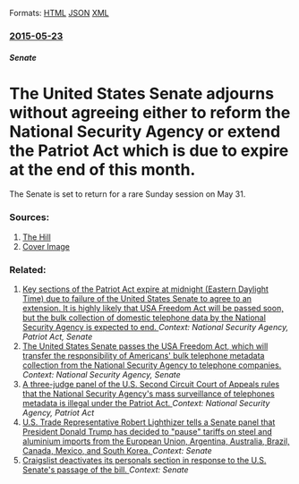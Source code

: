 
Formats: [HTML](/news/2015/05/23/the-united-states-senate-adjourns-without-agreeing-either-to-reform-the-national-security-agency-or-extend-the-patriot-act-which-is-due-to-e.html)  [JSON](/news/2015/05/23/the-united-states-senate-adjourns-without-agreeing-either-to-reform-the-national-security-agency-or-extend-the-patriot-act-which-is-due-to-e.json)  [XML](/news/2015/05/23/the-united-states-senate-adjourns-without-agreeing-either-to-reform-the-national-security-agency-or-extend-the-patriot-act-which-is-due-to-e.xml)  

### [2015-05-23](/news/2015/05/23/index.md)

##### Senate
# The United States Senate adjourns without agreeing either to reform the National Security Agency or extend the Patriot Act which is due to expire at the end of this month. 

The Senate is set to return for a rare Sunday session on May 31.


### Sources:

1. [The Hill](http://thehill.com/policy/national-security/243016-senate-blocks-legislation-reforming-us-surveillance-programs)
1. [Cover Image](http://thehill.com/sites/default/files/article_images/senategop_052215gn.jpg)

### Related:

1. [Key sections of the Patriot Act expire at midnight (Eastern Daylight Time) due to failure of the United States Senate to agree to an extension. It is highly likely that USA Freedom Act will be passed soon, but the bulk collection of domestic telephone data by the National Security Agency is expected to end. ](/news/2015/05/31/key-sections-of-the-patriot-act-expire-at-midnight-eastern-daylight-time-due-to-failure-of-the-united-states-senate-to-agree-to-an-extensi.md) _Context: National Security Agency, Patriot Act, Senate_
2. [The United States Senate passes the USA Freedom Act, which will transfer the responsibility of Americans' bulk telephone metadata collection from the National Security Agency to telephone companies. ](/news/2015/06/2/the-united-states-senate-passes-the-usa-freedom-act-which-will-transfer-the-responsibility-of-americans-bulk-telephone-metadata-collection.md) _Context: National Security Agency, Senate_
3. [A three-judge panel of the U.S. Second Circuit Court of Appeals rules that the National Security Agency's mass surveillance of telephones metadata is illegal under the Patriot Act. ](/news/2015/05/7/a-three-judge-panel-of-the-u-s-second-circuit-court-of-appeals-rules-that-the-national-security-agency-s-mass-surveillance-of-telephones-me.md) _Context: National Security Agency, Patriot Act_
4. [U.S. Trade Representative Robert Lighthizer tells a Senate panel that President Donald Trump has decided to "pause" tariffs on steel and aluminium imports from the European Union, Argentina, Australia, Brazil, Canada, Mexico, and South Korea. ](/news/2018/03/22/u-s-trade-representative-robert-lighthizer-tells-a-senate-panel-that-president-donald-trump-has-decided-to-pause-tariffs-on-steel-and-alu.md) _Context: Senate_
5. [Craigslist deactivates its personals section in response to the U.S. Senate's passage of the bill. ](/news/2018/03/22/craigslist-deactivates-its-personals-section-in-response-to-the-u-s-senate-s-passage-of-the-bill.md) _Context: Senate_
